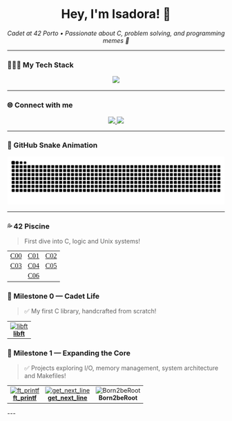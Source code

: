 <h1 align="center">Hey, I'm Isadora! 👋</h1>

<p align="center">
  <i>Cadet at 42 Porto • Passionate about C, problem solving, and programming memes 🧠</i>
</p>

---

### 👨🏼‍💻 My Tech Stack

<p align="center">
  <img src="https://skillicons.dev/icons?i=c,linux,bash,vscode,html,css,javascript,github,figma,excel" />
</p>

---

### 🌐 Connect with me

<p align="center">
  <a href="http://www.linkedin.com/in/isadora-barradas" target="_blank">
    <img src="https://img.shields.io/badge/-LinkedIn-0A66C2?style=for-the-badge&logo=linkedin&logoColor=white"/>
  </a>
  <a href="https://github.com/iorsini" target="_blank">
    <img src="https://img.shields.io/badge/-GitHub-181717?style=for-the-badge&logo=github&logoColor=white"/>
  </a>
</p>

---

### 🐍 GitHub Snake Animation

<p align="center">
  <img src="https://raw.githubusercontent.com/iorsini/iorsini/output/github-contribution-grid-snake.svg" alt="snake gif" />
</p>

---

### 💦 42 Piscine

> First dive into C, logic and Unix systems!

<div align="center">
  <table>
    <tr>
      <td align="center">
        <a href="https://github.com/iorsini/C00">
          <span style="font-family: 'Fira Code'; font-size: 16px;">C00</span>
        </a>
      </td>
      <td align="center">
        <a href="https://github.com/iorsini/C01">
          <span style="font-family: 'Fira Code'; font-size: 16px;">C01</span>
        </a>
      </td>
      <td align="center">
        <a href="https://github.com/iorsini/C02">
          <span style="font-family: 'Fira Code'; font-size: 16px;">C02</span>
        </a>
      </td>
    </tr>
    <tr>
      <td align="center">
        <a href="https://github.com/iorsini/C03">
          <span style="font-family: 'Fira Code'; font-size: 16px;">C03</span>
        </a>
      </td>
      <td align="center">
        <a href="https://github.com/iorsini/C04">
          <span style="font-family: 'Fira Code'; font-size: 16px;">C04</span>
        </a>
      </td>
      <td align="center">
        <a href="https://github.com/iorsini/C05">
          <span style="font-family: 'Fira Code'; font-size: 16px;">C05</span>
        </a>
      </td>
    </tr>
    <tr>
      <td align="center" colspan="3">
        <a href="https://github.com/iorsini/C06">
          <span style="font-family: 'Fira Code'; font-size: 16px;">C06</span>
        </a>
      </td>
    </tr>
  </table>
</div>

### 🚀 Milestone 0 — Cadet Life

> ✅ My first C library, handcrafted from scratch!

<div align="center"> 
  <table>
    <tr>
      <td align="center">
        <a href="https://github.com/iorsini/libft" target="_blank">
          <img src="https://videos.openai.com/vg-assets/assets%2Ftask_01k4w7m5btf4g9vz6fvg9a57nr%2F1757589246_img_0.webp?st=2025-09-11T09%3A58%3A02Z&se=2025-09-17T10%3A58%3A02Z&sks=b&skt=2025-09-11T09%3A58%3A02Z&ske=2025-09-17T10%3A58%3A02Z&sktid=a48cca56-e6da-484e-a814-9c849652bcb3&skoid=cfbc986b-d2bc-4088-8b71-4f962129715b&skv=2019-02-02&sv=2018-11-09&sr=b&sp=r&spr=https%2Chttp&sig=fg0oBjIIOIfz%2B%2BbDVfNkA6saUaBJLtBN%2FvuHEDKwfFo%3D&az=oaivgprodscus" width="150" alt="libft"/>
          <br />
          <strong>libft</strong>
        </a>
      </td>
    </tr>
  </table>
</div>

### 🚀 Milestone 1 — Expanding the Core
> ✅ Projects exploring I/O, memory management, system architecture and Makefiles!

<div align="center"> 
  <table> <tr> 
    <td align="center"> <a href="https://github.com/iorsini/ft_printf" target="_blank"> <img src="https://videos.openai.com/vg-assets/assets%2Ftask_01jzjq25yzezdr8qs1kmzbmh30%2F1751901192_img_1.webp?st=2025-09-11T09%3A55%3A53Z&se=2025-09-17T10%3A55%3A53Z&sks=b&skt=2025-09-11T09%3A55%3A53Z&ske=2025-09-17T10%3A55%3A53Z&sktid=a48cca56-e6da-484e-a814-9c849652bcb3&skoid=cfbc986b-d2bc-4088-8b71-4f962129715b&skv=2019-02-02&sv=2018-11-09&sr=b&sp=r&spr=https%2Chttp&sig=DdoczkFo%2BAZEIgYiqpsgdtgdCD49MvIrGWWzsS8twlc%3D&az=oaivgprodscus" width="150" alt="ft_printf"/> <br /> <strong>ft_printf</strong> </a> </td> 
    <td align="center"> <a href="https://github.com/iorsini/get_next_line" target="_blank"> <img src="https://videos.openai.com/vg-assets/assets%2Ftask_01jzjq9nxkeatr0h3gmjxm7sqw%2F1751901420_img_1.webp?st=2025-09-11T09%3A55%3A53Z&se=2025-09-17T10%3A55%3A53Z&sks=b&skt=2025-09-11T09%3A55%3A53Z&ske=2025-09-17T10%3A55%3A53Z&sktid=a48cca56-e6da-484e-a814-9c849652bcb3&skoid=cfbc986b-d2bc-4088-8b71-4f962129715b&skv=2019-02-02&sv=2018-11-09&sr=b&sp=r&spr=https%2Chttp&sig=fwIKSvq4%2FpUjDHXa05OjmSxtn4UoLbYMqCoA89ngOqQ%3D&az=oaivgprodscus" width="150" alt="get_next_line"/> <br /> <strong>get_next_line</strong> </a> </td> 
    <td align="center"> <img src="https://videos.openai.com/vg-assets/assets%2Ftask_01jzjqpya7e03rr574ht8bb07z%2F1751901862_img_0.webp?st=2025-09-11T09%3A55%3A53Z&se=2025-09-17T10%3A55%3A53Z&sks=b&skt=2025-09-11T09%3A55%3A53Z&ske=2025-09-17T10%3A55%3A53Z&sktid=a48cca56-e6da-484e-a814-9c849652bcb3&skoid=cfbc986b-d2bc-4088-8b71-4f962129715b&skv=2019-02-02&sv=2018-11-09&sr=b&sp=r&spr=https%2Chttp&sig=LkxzeiMLgiZUK44RUg%2FmqZbdM04MObLa0P6Jig2RvvE%3D&az=oaivgprodscus" width="150" alt="Born2beRoot"/> <br /> <strong>Born2beRoot</strong></td> </tr> </table> </div>
---
